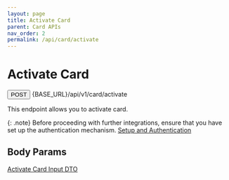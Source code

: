 ```yaml
---
layout: page
title: Activate Card
parent: Card APIs
nav_order: 2
permalink: /api/card/activate
---
```


# Activate Card

<button type="button" name="button" class="btn btn-purple fs-1">POST</button>
{BASE_URL}/api/v1/card/activate

This endpoint allows you to activate card.

{: .note}
Before proceeding with further integrations, ensure that you have set up the authentication mechanism. [Setup and Authentication](/trydoc.github.io/setup)

## Body Params

[Activate Card Input DTO](/trydoc.github.io/types/activateCard)
